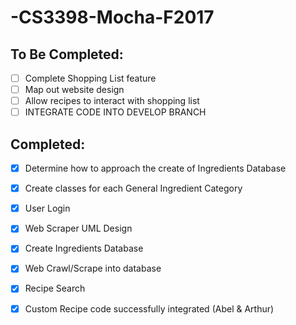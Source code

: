 # -CS3398-Mocha-F2017

## To Be Completed:
- [ ] Complete Shopping List feature
- [ ] Map out website design
- [ ] Allow recipes to interact with shopping list
- [ ] INTEGRATE CODE INTO DEVELOP BRANCH

## Completed:
- [x] Determine how to approach the create of Ingredients Database
- [x] Create classes for each General Ingredient Category
- [x] User Login
- [x] Web Scraper UML Design
- [x] Create Ingredients Database
- [x] Web Crawl/Scrape into database
- [x] Recipe Search
- [x] Custom Recipe code successfully integrated (Abel & Arthur)

